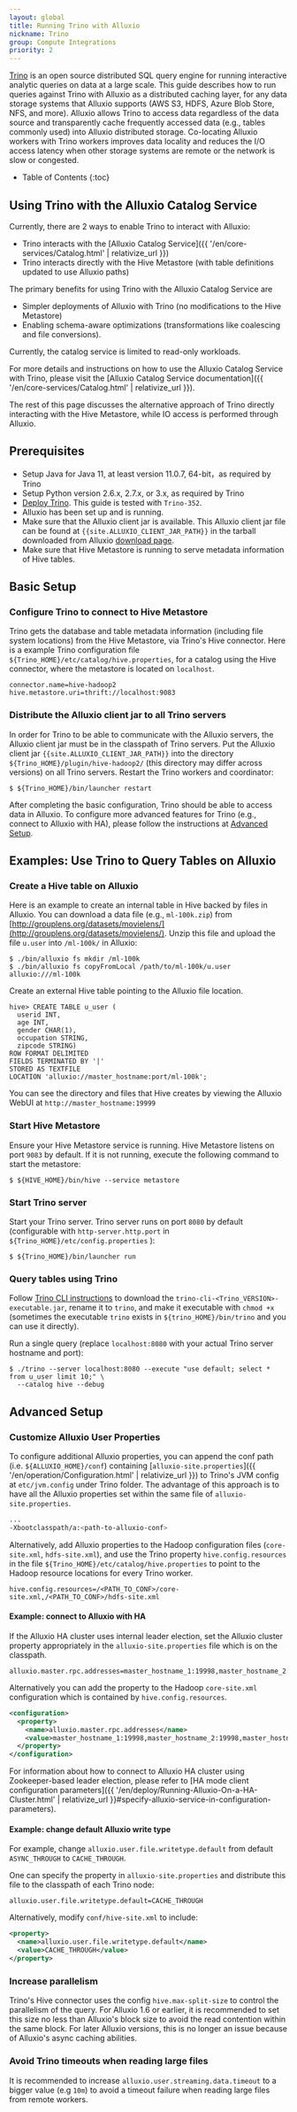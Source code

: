 ```yaml
---
layout: global
title: Running Trino with Alluxio
nickname: Trino
group: Compute Integrations
priority: 2
---
```


[Trino](https://trino.io/)
is an open source distributed SQL query engine for running interactive analytic queries
on data at a large scale.
This guide describes how to run queries against Trino with Alluxio as a distributed caching layer,
for any data storage systems that Alluxio supports (AWS S3, HDFS, Azure Blob Store, NFS, and more).
Alluxio allows Trino to access data regardless of the data source and transparently cache frequently
accessed data (e.g., tables commonly used) into Alluxio distributed storage.
Co-locating Alluxio workers with Trino workers improves data locality and reduces the I/O access
latency when other storage systems are remote or the network is slow or congested.

* Table of Contents
{:toc}

## Using Trino with the Alluxio Catalog Service

Currently, there are 2 ways to enable Trino to interact with Alluxio:
* Trino interacts with the [Alluxio Catalog Service]({{ '/en/core-services/Catalog.html' | relativize_url }})
* Trino interacts directly with the Hive Metastore (with table definitions updated to use Alluxio paths)

The primary benefits for using Trino with the Alluxio Catalog Service are
- Simpler deployments of Alluxio with Trino (no modifications to the Hive Metastore)
- Enabling schema-aware optimizations (transformations like coalescing and file conversions).

Currently, the catalog service is limited to read-only workloads.

For more details and instructions on how to use the Alluxio Catalog Service with Trino, please
visit the [Alluxio Catalog Service documentation]({{ '/en/core-services/Catalog.html' | relativize_url }}).

The rest of this page discusses the alternative approach of Trino directly interacting with the
Hive Metastore, while IO access is performed through Alluxio.

## Prerequisites

* Setup Java for Java 11, at least version 11.0.7, 64-bit，as required by Trino
* Setup Python version 2.6.x, 2.7.x, or 3.x, as required by Trino
* [Deploy Trino](https://trino.io/docs/current/installation/deployment.html).
This guide is tested with `Trino-352`.
* Alluxio has been set up and is running.
* Make sure that the Alluxio client jar is available.
  This Alluxio client jar file can be found at `{{site.ALLUXIO_CLIENT_JAR_PATH}}` in the tarball
  downloaded from Alluxio [download page](https://www.alluxio.io/download).
* Make sure that Hive Metastore is running to serve metadata information of Hive tables.

## Basic Setup

### Configure Trino to connect to Hive Metastore

Trino gets the database and table metadata information (including file system locations) from
the Hive Metastore, via Trino's Hive connector.
Here is a example Trino configuration file `${Trino_HOME}/etc/catalog/hive.properties`,
for a catalog using the Hive connector, where the metastore is located on `localhost`.

```properties
connector.name=hive-hadoop2
hive.metastore.uri=thrift://localhost:9083
```

### Distribute the Alluxio client jar to all Trino servers

In order for Trino to be able to communicate with the Alluxio servers, the Alluxio client
jar must be in the classpath of Trino servers.
Put the Alluxio client jar `{{site.ALLUXIO_CLIENT_JAR_PATH}}` into the directory
`${Trino_HOME}/plugin/hive-hadoop2/`
(this directory may differ across versions) on all Trino servers. Restart the Trino workers and
coordinator:

```console
$ ${Trino_HOME}/bin/launcher restart
```

After completing the basic configuration,
Trino should be able to access data in Alluxio.
To configure more advanced features for Trino (e.g., connect to Alluxio with HA), please
follow the instructions at [Advanced Setup](#advanced-setup).

## Examples: Use Trino to Query Tables on Alluxio

### Create a Hive table on Alluxio

Here is an example to create an internal table in Hive backed by files in Alluxio.
You can download a data file (e.g., `ml-100k.zip`) from
[http://grouplens.org/datasets/movielens/](http://grouplens.org/datasets/movielens/).
Unzip this file and upload the file `u.user` into `/ml-100k/` in Alluxio:

```console
$ ./bin/alluxio fs mkdir /ml-100k
$ ./bin/alluxio fs copyFromLocal /path/to/ml-100k/u.user alluxio:///ml-100k
```

Create an external Hive table pointing to the Alluxio file location.

```
hive> CREATE TABLE u_user (
  userid INT,
  age INT,
  gender CHAR(1),
  occupation STRING,
  zipcode STRING)
ROW FORMAT DELIMITED
FIELDS TERMINATED BY '|'
STORED AS TEXTFILE
LOCATION 'alluxio://master_hostname:port/ml-100k';
```

You can see the directory and files that Hive creates by viewing the Alluxio WebUI at `http://master_hostname:19999` 

### Start Hive Metastore

Ensure your Hive Metastore service is running. Hive Metastore listens on port `9083` by
default. If it is not running, execute the following command to start the metastore:

```console
$ ${HIVE_HOME}/bin/hive --service metastore
```

### Start Trino server

Start your Trino server. Trino server runs on port `8080` by default (configurable with
`http-server.http.port` in `${Trino_HOME}/etc/config.properties` ):

```console
$ ${Trino_HOME}/bin/launcher run
```

### Query tables using Trino

Follow [Trino CLI instructions](https://trino.io/docs/current/installation/cli.html)
to download the `trino-cli-<Trino_VERSION>-executable.jar`,
rename it to `trino`, and make it executable with `chmod +x`
(sometimes the executable `trino` exists in `${trino_HOME}/bin/trino` and you can use it
directly).

Run a single query (replace `localhost:8080` with your actual Trino server hostname and port):

```console
$ ./trino --server localhost:8080 --execute "use default; select * from u_user limit 10;" \
  --catalog hive --debug
```

## Advanced Setup

### Customize Alluxio User Properties

To configure additional Alluxio properties, you can append the conf path (i.e.
`${ALLUXIO_HOME}/conf`) containing [`alluxio-site.properties`]({{ '/en/operation/Configuration.html' | relativize_url }})
to Trino's JVM config at `etc/jvm.config` under Trino folder. The advantage of this approach is to
have all the Alluxio properties set within the same file of `alluxio-site.properties`.

```bash
...
-Xbootclasspath/a:<path-to-alluxio-conf>
```

Alternatively, add Alluxio properties to the Hadoop configuration files
(`core-site.xml`, `hdfs-site.xml`), and use the Trino property `hive.config.resources` in the
file `${Trino_HOME}/etc/catalog/hive.properties` to point to the Hadoop resource locations for
every Trino worker. 

```
hive.config.resources=/<PATH_TO_CONF>/core-site.xml,/<PATH_TO_CONF>/hdfs-site.xml
```

#### Example: connect to Alluxio with HA

If the Alluxio HA cluster uses internal leader election,
set the Alluxio cluster property appropriately in the
`alluxio-site.properties` file which is on the classpath.

```properties
alluxio.master.rpc.addresses=master_hostname_1:19998,master_hostname_2:19998,master_hostname_3:19998
```

Alternatively you can add the property to the Hadoop `core-site.xml` configuration
which is contained by `hive.config.resources`.

```xml
<configuration>
  <property>
    <name>alluxio.master.rpc.addresses</name>
    <value>master_hostname_1:19998,master_hostname_2:19998,master_hostname_3:19998</value>
  </property>
</configuration>
```

For information about how to connect to Alluxio HA cluster using Zookeeper-based leader election,
please refer to [HA mode client configuration parameters]({{ '/en/deploy/Running-Alluxio-On-a-HA-Cluster.html' | relativize_url }}#specify-alluxio-service-in-configuration-parameters).

#### Example: change default Alluxio write type

For example, change
`alluxio.user.file.writetype.default` from default `ASYNC_THROUGH` to `CACHE_THROUGH`.

One can specify the property in `alluxio-site.properties` and distribute this file to the classpath
of each Trino node:

```properties
alluxio.user.file.writetype.default=CACHE_THROUGH
```

Alternatively, modify `conf/hive-site.xml` to include:

```xml
<property>
  <name>alluxio.user.file.writetype.default</name>
  <value>CACHE_THROUGH</value>
</property>
```

### Increase parallelism

Trino's Hive connector uses the config `hive.max-split-size` to control the parallelism of the
query.
For Alluxio 1.6 or earlier, it is recommended to set this size no less than Alluxio's block
size to avoid the read contention within the same block.
For later Alluxio versions, this is no longer an issue because of Alluxio's async caching abilities.

### Avoid Trino timeouts when reading large files

It is recommended to increase `alluxio.user.streaming.data.timeout` to a bigger value (e.g
`10m`) to avoid a timeout failure when reading large files from remote workers.

